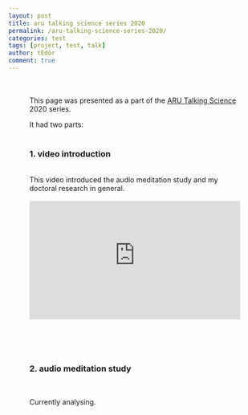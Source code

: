 ```yaml
---
layout: post
title: aru talking science series 2020
permalink: /aru-talking-science-series-2020/
categories: test
tags: [project, test, talk]
author: tEdör
comment: true
---
```

<div style="padding: 0.0em 3em;" >
<br><br>
This page was presented as a part of the <a href="https://aru.ac.uk/community-engagement/talking-science-2020-brain-computer-music"> ARU Talking Science </a> 2020 series.

It had two parts:
<br><br>
<h3>1. video introduction</h3>
<br>
This video introduced the audio meditation study and my doctoral research in general.
<br><br>

<div style="left: 0; width: 100%; height: 0; position: relative; padding-bottom: 56.2493%;"><iframe src="https://www.youtube.com/embed/vaSoaY8fPV4?rel=0&amp;showinfo=0" style="border: 0; top: 0; left: 0; width: 100%; height: 100%; position: absolute;" allowfullscreen scrolling="no"></iframe></div>

<br><br><br>
<h3>2. audio meditation study</h3>
<br>
<p>Currently analysing.</p>
